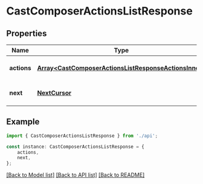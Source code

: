 # CastComposerActionsListResponse


## Properties

Name | Type | Description | Notes
------------ | ------------- | ------------- | -------------
**actions** | [**Array&lt;CastComposerActionsListResponseActionsInner&gt;**](CastComposerActionsListResponseActionsInner.md) |  | [optional] [default to undefined]
**next** | [**NextCursor**](NextCursor.md) |  | [optional] [default to undefined]

## Example

```typescript
import { CastComposerActionsListResponse } from './api';

const instance: CastComposerActionsListResponse = {
    actions,
    next,
};
```

[[Back to Model list]](../README.md#documentation-for-models) [[Back to API list]](../README.md#documentation-for-api-endpoints) [[Back to README]](../README.md)
